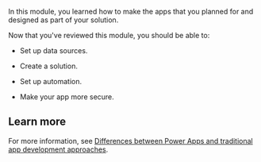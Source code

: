 In this module, you learned how to make the apps that you planned for and designed as part of your solution.

Now that you've reviewed this module, you should be able to:

- Set up data sources.

- Create a solution.

- Set up automation.

- Make your app more secure.

## Learn more

For more information, see [Differences between Power Apps and traditional app development approaches](/power-apps/guidance/planning/app-development-approaches/?azure-portal=true).
